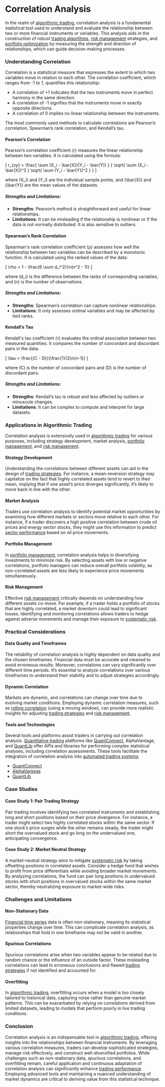 # Correlation Analysis

In the realm of [algorithmic trading](../a/algorithmic_trading.md), correlation analysis is a fundamental statistical tool used to understand and evaluate the relationship between two or more financial instruments or variables. This analysis aids in the construction of robust [trading algorithms](../t/trading_algorithms.md), [risk management](../r/risk_management.md) strategies, and [portfolio optimization](../p/portfolio_optimization.md) by measuring the strength and direction of relationships, which can guide decision-making processes.

### Understanding Correlation

Correlation is a statistical measure that expresses the extent to which two variables move in relation to each other. The correlation coefficient, which ranges from -1 to 1, quantifies this relationship:
- A correlation of +1 indicates that the two instruments move in perfect harmony in the same direction.
- A correlation of -1 signifies that the instruments move in exactly opposite directions.
- A correlation of 0 implies no linear relationship between the instruments.

The most commonly used methods to calculate correlations are Pearson’s correlation, Spearman’s rank correlation, and Kendall’s tau.

#### Pearson’s Correlation

Pearson’s correlation coefficient (r) measures the linear relationship between two variables. It is calculated using the formula:

\[ r_{xy} = \frac{ \sum (X_i - \bar{X})(Y_i - \bar{Y}) } { \sqrt{ \sum (X_i - \bar{X})^2 } \sqrt{ \sum (Y_i - \bar{Y})^2 } } \]

where \(X_i\) and \(Y_i\) are the individual sample points, and \(\bar{X}\) and \(\bar{Y}\) are the mean values of the datasets.

##### Strengths and Limitations:
- **Strengths**: Pearson’s method is straightforward and useful for linear relationships.
- **Limitations**: It can be misleading if the relationship is nonlinear or if the data is not normally distributed. It is also sensitive to outliers.

#### Spearman’s Rank Correlation

Spearman's rank correlation coefficient (ρ) assesses how well the relationship between two variables can be described by a monotonic function. It is calculated using the ranked values of the data:

\[ \rho = 1 - \frac{6 \sum d_i^2}{n(n^2 - 1)} \]

where \(d_i\) is the difference between the ranks of corresponding variables, and \(n\) is the number of observations.

##### Strengths and Limitations:
- **Strengths**: Spearman’s correlation can capture nonlinear relationships.
- **Limitations**: It only assesses ordinal variables and may be affected by tied ranks.

#### Kendall’s Tau

Kendall's tau coefficient (τ) evaluates the ordinal association between two measured quantities. It compares the number of concordant and discordant pairs in the data:

\[ \tau = \frac{(C - D)}{\frac{1}{2}n(n-1)} \]

where \(C\) is the number of concordant pairs and \(D\) is the number of discordant pairs.

##### Strengths and Limitations:
- **Strengths**: Kendall’s tau is robust and less affected by outliers or minuscule changes.
- **Limitations**: It can be complex to compute and interpret for large datasets.

### Applications in Algorithmic Trading

Correlation analysis is extensively used in [algorithmic trading](../a/algorithmic_trading.md) for various purposes, including strategy development, market analysis, [portfolio management](../p/portfolio_management.md), and [risk management](../r/risk_management.md).

#### Strategy Development

Understanding the correlations between different assets can aid in the design of [trading strategies](../t/trading_strategies.md). For instance, a mean-reversion strategy may capitalize on the fact that highly correlated assets tend to revert to their mean, implying that if one asset’s price diverges significantly, it’s likely to move back in line with the other.

#### Market Analysis

Traders use correlation analysis to identify potential market opportunities by examining how different markets or sectors move relative to each other. For instance, if a trader discovers a high positive correlation between crude oil prices and energy sector stocks, they might use this information to predict [sector performance](../s/sector_performance.md) based on oil price movements.

#### Portfolio Management

In [portfolio management](../p/portfolio_management.md), correlation analysis helps in diversifying investments to minimize risk. By selecting assets with low or negative correlations, portfolio managers can reduce overall portfolio volatility, as non-correlated assets are less likely to experience price movements simultaneously.

#### Risk Management

Effective [risk management](../r/risk_management.md) critically depends on understanding how different assets co-move. For example, if a trader holds a portfolio of stocks that are highly correlated, a market downturn could lead to significant losses. Identifying and monitoring correlations allows traders to hedge against adverse movements and manage their exposure to [systematic risk](../s/systematic_risk.md).

### Practical Considerations

#### Data Quality and Timeframes

The reliability of correlation analysis is highly dependent on data quality and the chosen timeframes. Financial data must be accurate and cleaned to avoid erroneous results. Moreover, correlations can vary significantly over different time periods. It’s essential to analyze correlations over various timeframes to understand their stability and to adjust strategies accordingly.

#### Dynamic Correlation

Markets are dynamic, and correlations can change over time due to evolving market conditions. Employing dynamic correlation measures, such as [rolling correlation](../r/rolling_correlation.md) (using a moving window), can provide more realistic insights for adjusting [trading strategies](../t/trading_strategies.md) and [risk management](../r/risk_management.md).

#### Tools and Technologies

Several tools and platforms assist traders in carrying out correlation analysis. [Quantitative trading](../q/quantitative_trading.md) platforms like [QuantConnect](../q/quantconnect.md), AlphaVantage, and [QuantLib](../q/quantlib.md) offer APIs and libraries for performing complex statistical analyses, including correlation assessments. These tools facilitate the integration of correlation analysis into [automated trading systems](../a/automated_trading_systems.md).

- [QuantConnect](https://www.quantconnect.com/)
- [AlphaVantage](https://www.alphavantage.co/)
- [QuantLib](https://www.quantlib.org/)

### Case Studies

#### Case Study 1: Pair Trading Strategy

Pair trading involves identifying two correlated instruments and establishing long and short positions based on their price divergence. For instance, a trader might select two highly correlated stocks within the same sector. If one stock’s price surges while the other remains steady, the trader might short the overvalued stock and go long on the undervalued one, anticipating convergence.

#### Case Study 2: Market Neutral Strategy

A market-neutral strategy aims to mitigate [systematic risk](../s/systematic_risk.md) by taking offsetting positions in correlated assets. Consider a hedge fund that wishes to profit from price differentials while avoiding broader market movements. By analyzing correlations, the fund can pair long positions in undervalued stocks with short positions in overvalued stocks within the same market sector, thereby neutralizing exposure to market-wide risks.

### Challenges and Limitations

#### Non-Stationary Data

[Financial time series](../f/financial_time_series.md) data is often non-stationary, meaning its statistical properties change over time. This can complicate correlation analysis, as relationships that hold in one timeframe may not be valid in another.

#### Spurious Correlations

Spurious correlations arise when two variables appear to be related due to random chance or the influence of an outside factor. These misleading correlations can lead to erroneous conclusions and flawed [trading strategies](../t/trading_strategies.md) if not identified and accounted for.

#### Overfitting

In [algorithmic trading](../a/algorithmic_trading.md), overfitting occurs when a model is too closely tailored to historical data, capturing noise rather than genuine market patterns. This can be exacerbated by relying on correlations derived from limited datasets, leading to models that perform poorly in live trading conditions.

### Conclusion

Correlation analysis is an indispensable tool in [algorithmic trading](../a/algorithmic_trading.md), offering insights into the relationships between financial instruments. By leveraging various correlation measures, traders can develop sophisticated strategies, manage risk effectively, and construct well-diversified portfolios. While challenges such as non-stationary data, spurious correlations, and overfitting remain, careful application and continuous adaptation of correlation analysis can significantly enhance [trading performance](../t/trading_performance.md). Employing advanced tools and maintaining a nuanced understanding of market dynamics are critical to deriving value from this statistical technique.